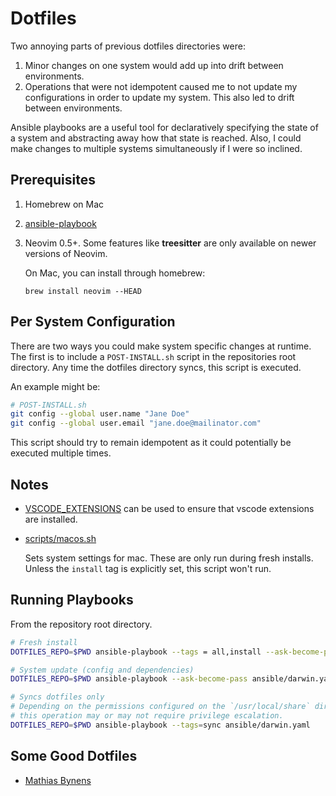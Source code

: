 # Dotfiles

Two annoying parts of previous dotfiles directories were:

1. Minor changes on one system would add up into drift between environments.
2. Operations that were not idempotent caused me to not update my configurations
   in order to update my system. This also led to drift between environments.

Ansible playbooks are a useful tool for declaratively specifying the state of a system
and abstracting away how that state is reached. Also, I could make changes to multiple
systems simultaneously if I were so inclined.

## Prerequisites

1. Homebrew on Mac
2. [ansible-playbook](https://docs.ansible.com/ansible/latest/installation_guide/intro_installation.html)
2. Neovim 0.5+. Some features like __treesitter__ are only available on newer
   versions of Neovim.

   On Mac, you can install through homebrew:

   `brew install neovim --HEAD`

## Per System Configuration

There are two ways you could make system specific changes at runtime. The first is to include
a `POST-INSTALL.sh` script in the repositories root directory. Any time the dotfiles directory
syncs, this script is executed.

An example might be:
```sh
# POST-INSTALL.sh
git config --global user.name "Jane Doe"
git config --global user.email "jane.doe@mailinator.com"
```
This script should try to remain idempotent as it could potentially be executed multiple times.

## Notes

* [VSCODE_EXTENSIONS](VSCODE_EXTENSIONS) can be used to ensure that vscode extensions are installed.

* [scripts/macos.sh](scripts/macos.sh)

    Sets system settings for mac. These are only run during fresh installs.
    Unless the `install` tag is explicitly set, this script won't run.

## Running Playbooks

From the repository root directory.

```sh
# Fresh install
DOTFILES_REPO=$PWD ansible-playbook --tags = all,install --ask-become-pass ansible/darwin.yaml

# System update (config and dependencies)
DOTFILES_REPO=$PWD ansible-playbook --ask-become-pass ansible/darwin.yaml

# Syncs dotfiles only
# Depending on the permissions configured on the `/usr/local/share` directories,
# this operation may or may not require privilege escalation.
DOTFILES_REPO=$PWD ansible-playbook --tags=sync ansible/darwin.yaml
```

## Some Good Dotfiles

* [Mathias Bynens](https://github.com/mathiasbynens/dotfiles)
